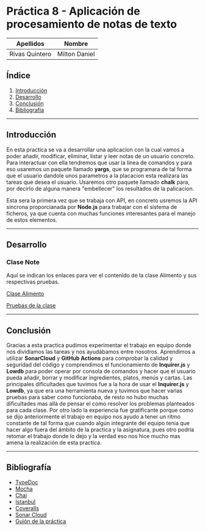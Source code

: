 # Práctica 8 - Aplicación de procesamiento de notas de texto

| Apellidos | Nombre |
| ------ | ------ |
| Rivas Quintero| Milton Daniel |

## Índice

1. [Introducción](#intro)
2. [Desarrollo](#desarrollo)
3. [Conclusión](#conclu)
4. [Bibliografía](#biblio)

---------------------

## Introducción<a name="intro"></a>

En esta practica se va a desarrollar una aplicacion con la cual vamos a poder añadir, modificar, eliminar, listar y leer notas de un usuario concreto. Para interactuar con ella tendremos que usar la linea de comandos y para eso usaremos un paquete llamado **yargs**, que se programara de tal forma que el usuario dandole unos parametros a la placacion esta realizara las tareas que desea el usuario. Usaremos otro paquete llamado **chalk** para, por decirlo de alguna manera "embellecer" los resultados de la palicacion.

Esta sera la primera vez que se trabaja con API, en concreto usremos la API sincrona proporcianada por **Node.js** para trabajar con el sistema de ficheros, ya que cuenta con muchas funciones interesantes para el manejo de estos elementos.

---------------------

## Desarrollo<a name="desarrollo"></a>

### Clase Note



Aquí se indican los enlaces para ver el contenido de la clase Alimento y sus respectivas pruebas.

[Clase Alimento](https://github.com/ULL-ESIT-INF-DSI-2021/ull-esit-inf-dsi-20-21-prct07-menu-datamodel-grupo-i/blob/master/src/alimento.ts)

[Pruebas de la clase](https://github.com/ULL-ESIT-INF-DSI-2021/ull-esit-inf-dsi-20-21-prct07-menu-datamodel-grupo-i/blob/master/tests/alimento.spec.ts)


---------------------

## Conclusión<a name="conclu"></a>

Gracias a esta practica pudimos experimentar el trabajo en equipo donde nos dividíamos las tareas y nos ayudábamos entre nosotros. Aprendimos a utilizar **SonarCloud** y **GitHub Actions** para comprobar la calidad y seguridad del código y comprendimos el funcionamiento de **Inquirer.js** y **Lowdb** para poder operar por consola de comandos y hacer que el usuario pueda añadir, borrar y modificar ingredientes, platos, menús y cartas. Las principales dificultades que tuvimos fue a la hora de usar el **Inquirer.js** y **Lowdb**, ya que era una herramienta nueva y tuvimos que hacer varias pruebas para saber como funcionaba, de resto no hubo muchas dificultades mas allá de pensar el como resolver los problemas planteados para cada clase. Por otro lado la experiencia fue gratificante porque como se dijo anteriormente el trabajo en equipo nos ayudo a tener un ritmo constante de tal forma que cuando algún integrante del equipo tenia que hacer algo fuera del ámbito de la practica y la asignatura, pues otro podría retomar el trabajo donde lo dejo y la verdad eso nos hice mucho mas amena la realización de esta practica.

---------------------

## Bibliografía <a name="biblio"></a>

- [TypeDoc](https://typedoc.org/)
- [Mocha](https://mochajs.org/)
- [Chai](https://www.chaijs.com/)
- [Istanbul](https://istanbul.js.org/)
- [Coveralls](https://coveralls.io/)
- [Sonar Cloud](https://sonarcloud.io/)
- [Guión de la práctica](https://ull-esit-inf-dsi-2021.github.io/prct08-filesystem-notes-app/)